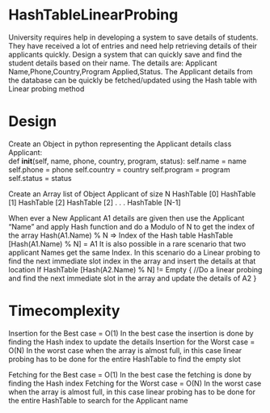 # HashTableLinearProbing
University requires help in developing a system to save details of students. They have received a lot of entries and need help retrieving details of their applicants quickly. Design a system that can quickly save and find the student details based on their name. The details are: Applicant Name,Phone,Country,Program Applied,Status. The Applicant details from the  database can be quickly be fetched/updated using the Hash table with Linear probing method

# Design
Create an Object in python representing the Applicant details 
class Applicant:  
  def __init__(self, name, phone, country, program, status):
    self.name = name
    self.phone = phone
    self.country = country
    self.program = program
    self.status = status

Create an Array list of Object Applicant of size N
HashTable [0]
HashTable [1]
HashTable [2]
HashTable [2]
.
.
.
HashTable [N-1]

When ever a New Applicant A1 details are given then use the Applicant “Name” and apply Hash function and do a Modulo of N to get the index of the array
Hash(A1.Name) % N => Index of the Hash table
HashTable [Hash(A1.Name) % N] = A1
It is also possible in a rare scenario that two applicant Names get the same Index. In this scenario do a Linear probing to find the next immediate slot index in the array and insert the details at that location
If  HashTable [Hash(A2.Name) % N] != Empty
{ 
  //Do a linear probing and find the next immediate slot in the array  and update the details of A2
}

# Timecomplexity
Insertion for the Best case = O(1)
In the best case the insertion is done by finding the Hash index to update the details
Insertion for the Worst case = O(N)
	In the worst case when the array is almost full, in this case linear probing has to be done for the entire HashTable to find the empty slot

Fetching for the Best case = O(1)
In the best case the fetching is done by finding the Hash index
Fetching for the Worst case = O(N)
In the worst case when the array is almost full, in this case linear probing has to be done for the entire HashTable to search for the Applicant name
